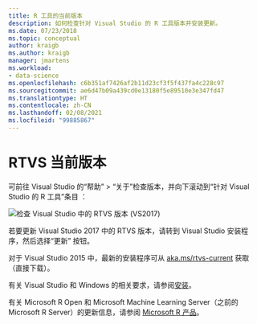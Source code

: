 ```yaml
---
title: R 工具的当前版本
description: 如何检查针对 Visual Studio 的 R 工具版本并安装更新。
ms.date: 07/23/2018
ms.topic: conceptual
author: kraigb
ms.author: kraigb
manager: jmartens
ms.workload:
- data-science
ms.openlocfilehash: c6b351af7426af2b11d23cf3f5f437fa4c228c97
ms.sourcegitcommit: ae6d47b09a439cd0e13180f5e89510e3e347fd47
ms.translationtype: HT
ms.contentlocale: zh-CN
ms.lasthandoff: 02/08/2021
ms.locfileid: "99885867"
---
```

# <a name="rtvs-current-version"></a>RTVS 当前版本

可前往 Visual Studio 的“帮助”   > “关于”检查版本，并向下滚动到“针对 Visual Studio 的 R 工具”条目   ：

![检查 Visual Studio 中的 RTVS 版本 (VS2017)](media/current-version.png)

若要更新 Visual Studio 2017 中的 RTVS 版本，请转到 Visual Studio 安装程序，然后选择“更新”  按钮。

对于 Visual Studio 2015 中，最新的安装程序可从 [aka.ms/rtvs-current](https://rtvs.blob.core.windows.net/download/RTVS_2017-12-18.1.exe) 获取（直接下载）。

有关 Visual Studio 和 Windows 的相关要求，请参阅[安装](installing-r-tools-for-visual-studio.md)。

有关 Microsoft R Open 和 Microsoft Machine Learning Server（之前的 Microsoft R Server）的更新信息，请参阅 [Microsoft R 产品](https://azure.microsoft.com/?ocid=cloudplat_hp)。
